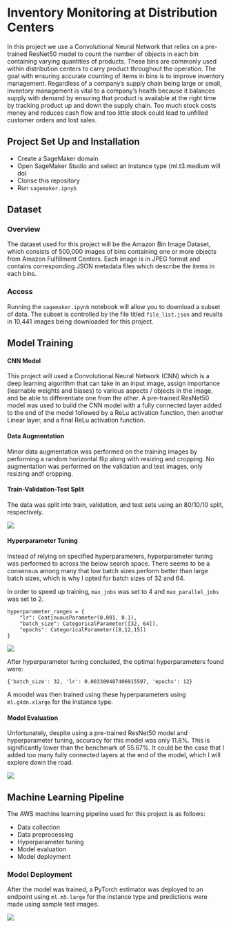 # Inventory Monitoring at Distribution Centers
In this project we use a Convolutional Neural Network that relies on a pre-trained ResNet50 model to count the number of objects in each bin containing varying quantities of products.  These bins are commonly used within distribution centers to carry product throughout the operation.  The goal with ensuring accurate counting of items in bins is to improve inventory management.  Regardless of a company’s supply chain being large or small, inventory management is vital to a company’s health because it balances supply with demand by ensuring that product is available at the right time by tracking product up and down the supply chain.  Too much stock costs money and reduces cash flow and too little stock could lead to unfilled customer orders and lost sales.


## Project Set Up and Installation
- Create a SageMaker domain
- Open SageMaker Studio and select an instance type (ml.t3.medium will do)
- Clonse this repository
- Run `sagemaker.ipnyb`

## Dataset

### Overview
The dataset used for this project will be the Amazon Bin Image Dataset, which consists of 500,000 images of bins containing one or more objects from Amazon Fulfillment Centers.  Each image is in JPEG format and contains corresponding JSON metadata files which describe the items in each bins.  

### Access
Running the `sagemaker.ipynb` notebook will allow you to download a subset of data.  The subset is controlled by the file titled `file_list.json` and reuslts in 10,441 images being downloaded for this project.

## Model Training

#### CNN Model
This project will used a Convolutional Neural Network (CNN) which is a deep learning algorithm that can take in an input image, assign importance (learnable weights and biases) to various aspects / objects in the image, and be able to differentiate one from the other.  A pre-trained ResNet50 model was used to build the CNN model with a fully connected layer added to the end of the model followed by a ReLu activation function, then another Linear layer, and a final ReLu activation function.


#### Data Augmentation
Minor data augmentation was performed on the training images by performing a random horizontal flip along with resizing and cropping.  No augmentation was performed on the validation and test images, only resizing andf cropping.

#### Train-Validation-Test Split
The data was split into train, validation, and test sets using an 80/10/10 split, respectively.  

![](https://github.com/emoreno-hub/Inventory_Monitoring_Project/blob/main/screenshots/Dataset_image_distribution.png)

#### Hyperparameter Tuning
Instead of relying on specified hyperparameters, hyperparameter tuning was performed to across the below search space.  There seems to be a consensus among many that low batch sizes perform better than large batch sizes, which is why I opted for batch sizes of 32 and 64.

In order to speed up training, `max_jobs` was set to 4 and `max_parallel_jobs` was set to 2.

```
hyperparameter_ranges = {
    "lr": ContinuousParameter(0.001, 0.1),
    "batch_size": CategoricalParameter([32, 64]),
    "epochs": CategoricalParameter([8,12,15])
}
```

![](https://github.com/emoreno-hub/Inventory_Monitoring_Project/blob/main/screenshots/Training_jobs.PNG)


After hyperparameter tuning concluded, the optimal hyperparameters found were:

```
{'batch_size': 32, 'lr': 0.003309487406915597, 'epochs': 12}
```

A moodel was then trained using these hyperparameters using `ml.g4dn.xlarge` for the instance type.

#### Model Evaluation
Unfortunately, despite using a pre-trained ResNet50 model and hyperparameter tuning, accuracy for this model was only 11.8%.  This is significantly lower than the benchmark of 55.67%.  It could be the case that I added too many fully connected layers at the end of the model, which I will explore down the road.

![](https://github.com/emoreno-hub/Inventory_Monitoring_Project/blob/main/screenshots/Model_performance.PNG)

## Machine Learning Pipeline
The AWS machine learning pipeline used for this project is as follows:
- Data collection
- Data preprocessing
- Hyperparameter tuning
- Model evaluation
- Model deployment

### Model Deployment

After the model was trained, a PyTorch estimator was deployed to an endpoint using `ml.m5.large` for the instance type and predictions were made using sample test images.

![](https://github.com/emoreno-hub/Inventory_Monitoring_Project/blob/main/screenshots/Prediction.PNG)
